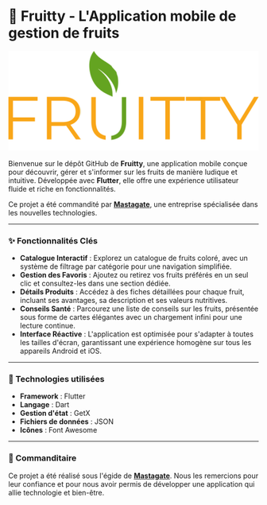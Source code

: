 # 🍓 Fruitty - L'Application mobile de gestion de fruits

![Fruitty Logo](https://raw.githubusercontent.com/nathan-lopez-code/Fruitty/main/assets/images/logo_fruitty.png)

Bienvenue sur le dépôt GitHub de **Fruitty**, une application mobile conçue pour découvrir, gérer et s'informer sur les fruits de manière ludique et intuitive. Développée avec **Flutter**, elle offre une expérience utilisateur fluide et riche en fonctionnalités.

Ce projet a été commandité par **[Mastagate](https://mastagate.com/)**, une entreprise spécialisée dans les nouvelles technologies.

---

### ✨ Fonctionnalités Clés

* **Catalogue Interactif** : Explorez un catalogue de fruits coloré, avec un système de filtrage par catégorie pour une navigation simplifiée.
* **Gestion des Favoris** : Ajoutez ou retirez vos fruits préférés en un seul clic et consultez-les dans une section dédiée.
* **Détails Produits** : Accédez à des fiches détaillées pour chaque fruit, incluant ses avantages, sa description et ses valeurs nutritives.
* **Conseils Santé** : Parcourez une liste de conseils sur les fruits, présentée sous forme de cartes élégantes avec un chargement infini pour une lecture continue.
* **Interface Réactive** : L'application est optimisée pour s'adapter à toutes les tailles d'écran, garantissant une expérience homogène sur tous les appareils Android et iOS.

---

### 🚀 Technologies utilisées

* **Framework** : Flutter
* **Langage** : Dart
* **Gestion d'état** : GetX
* **Fichiers de données** : JSON
* **Icônes** : Font Awesome

---

### 🤝 Commanditaire

Ce projet a été réalisé sous l'égide de **[Mastagate](https://mastagate.com/)**. Nous les remercions pour leur confiance et pour nous avoir permis de développer une application qui allie technologie et bien-être.